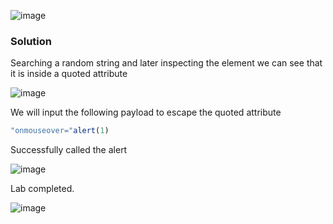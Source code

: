 ![image](https://github.com/RahulMMenon011/PortSwigger_Labs/assets/140642506/df6115e6-7cf9-4ea6-a782-6dc1add4b222)

### Solution

Searching a random string and later inspecting the element we can see that it is inside a quoted attribute

![image](https://github.com/RahulMMenon011/PortSwigger_Labs/assets/140642506/9a010422-eca7-4b29-8226-dc573a10b952)

 We will input the following payload to escape the quoted attribute 

 ```js
 "onmouseover="alert(1)
 ```
Successfully called the alert

![image](https://github.com/RahulMMenon011/PortSwigger_Labs/assets/140642506/279b7851-8b94-4fbe-b66d-f9ff90a5521b)

Lab completed.

![image](https://github.com/RahulMMenon011/PortSwigger_Labs/assets/140642506/66b633d7-fd84-46e5-b762-5d118fc30411)
